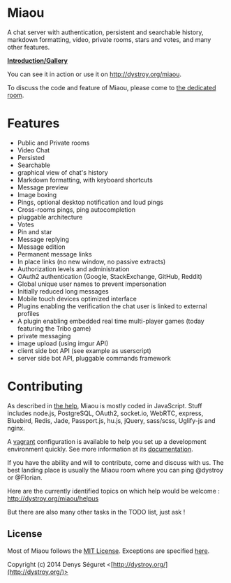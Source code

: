# Miaou

A chat server with authentication, persistent and searchable history, markdown formatting, video, private rooms, stars and votes, and many other features.

**[Introduction/Gallery](http://dystroy.org/miaou/intro)**

You can see it in action or use it on http://dystroy.org/miaou.

To discuss the code and feature of Miaou, please come to [the dedicated room](http://dystroy.org/miaou/1?Miaou).

# Features

* Public and Private rooms
* Video Chat
* Persisted
* Searchable
* graphical view of chat's history
* Markdown formatting, with keyboard shortcuts
* Message preview
* Image boxing
* Pings, optional desktop notification and loud pings
* Cross-rooms pings, ping autocompletion
* pluggable architecture
* Votes
* Pin and star
* Message replying
* Message edition
* Permanent message links
* In place links (no new window, no passive extracts)
* Authorization levels and administration
* OAuth2 authentication (Google, StackExchange, GitHub, Reddit)
* Global unique user names to prevent impersonation
* Initially reduced long messages
* Mobile touch devices optimized interface
* Plugins enabling the verification the chat user is linked to external profiles
* A plugin enabling embedded real time multi-player games (today featuring the Tribo game)
* private messaging
* image upload (using imgur API)
* client side bot API (see example as userscript)
* server side bot API, pluggable commands framework

# Contributing

As described in [the help](http://dystroy.org/miaou/help#Technical_Stack), Miaou is mostly coded in JavaScript. Stuff includes node.js, PostgreSQL, OAuth2, socket.io, WebRTC, express, Bluebird, Redis, Jade, Passport.js, hu.js, jQuery, sass/scss, Uglify-js and nginx.

A [vagrant](http://www.vagrantup.com/) configuration is available to help you set up a development environment quickly. See more information at its [documentation](vagrant/vagrant.md).

If you have the ability and will to contribute, come and discuss with us. The best landing place is usually the Miaou room where you can ping @dystroy or @Florian.

Here are the currently identified topics on which help would be welcome : http://dystroy.org/miaou/helpus 

But there are also many other tasks in the TODO list, just ask !

## License

Most of Miaou follows the [MIT License](http://opensource.org/licenses/MIT). Exceptions are specified [here](license.md).

Copyright (c) 2014 Denys Séguret <[http://dystroy.org/](http://dystroy.org/)>

